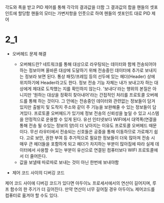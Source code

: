 각도와 폭을 받고 PID 제어를 통해 각각의 결과값을 더함
그 결과값의 합을 핸들의 셋포인트에 할당함
핸들의 모터는 가변저항을 인풋으로 하여 헨들의 셋포인트 대로 PID 제어

# 2_1
- 오버헤드 문제 해결
  - 오버해드란?
  네트워크를 통해 대상으로 라우팅되는 데이터와 함께 전송되어야하는 정보이며
  올바른 대상에 도달하기 위해 전송중인 데이터에 추가로 보내지는 정보라 보면 된다.
  통상 패킷/프레임 등의 선두에 있는 헤더(Header) 상에 위치하기에 Header라고도 한다.
  정보 전송 기능 자체는 내가 보내고자 하는 대상에게 제대로 도착했는 지를 확인하지 않는다.
  '보내다'라는 행위의 본질은 아니지만 '원하는 대상을 정확히 찾아내어'라는 간접적인 처리를 프로토콜 오버헤드를 통해 하는 것이다. 그 안에는 전송중인 데이터와 관련없는 정보들이 담겨 있지만 출발지 및 도착지 주소와 같이 주 기능을 보완해줄 수 있는 정보들이 담겨있다. 프로토콜 오버헤드가 있기에 정보 전송의 신뢰성을 높일 수 있고 시스템을 안정적으로 운용할 수 있게 된다.
  유선 인터넷보다 WIFI에서 대역폭(연결을 통해 전송 될 수있는 정보의 양)이 더 낮아지는 이유도 프로토콜 오버헤드 때문이다. 무선 라우터에서 전송되는 신호들은 공중을 통해 이동하므로 가로채기 쉽다. 고로 보안, 권한 부여 등 추가적으로 필요한 정보들이 더욱 많아져 전송 시 매우 큰 헤더들을 포함하게 되고 헤더가 차지하는 부분이 많아짐에 따라 실제 데이터에서 사용할 수 있는 부분이 유선으로 연결된 컴퓨터보다 WIFI 프로토콜에서 더 줄어든다.
  - 값을 보낼때 따로따로 보내는 것이 아닌 한번에 보내야함

- 제어 코드 사이의 디버깅 코드

제어 코드 사이에 디버깅 코드가 있다면 아두이노 프로세서에서의 연산이 길어지며, 루프 함수의 한 주기가 더 길어진다.
만약 연산이 너무 길어질 경우 아두이노 제어코드를 컴퓨터로 옮겨야 할 수도 있다.
